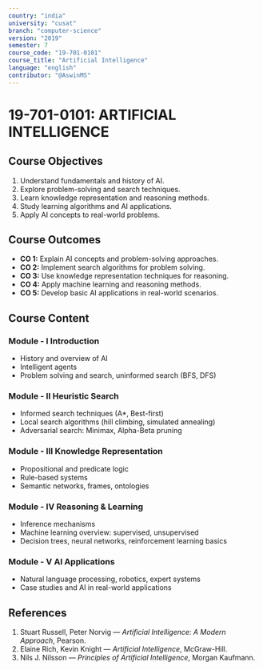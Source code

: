 ```yaml
---
country: "india"
university: "cusat"
branch: "computer-science"
version: "2019"
semester: 7
course_code: "19-701-0101"
course_title: "Artificial Intelligence"
language: "english"
contributor: "@AswinMS"
---
```


# 19-701-0101: ARTIFICIAL INTELLIGENCE

## Course Objectives
1. Understand fundamentals and history of AI.
2. Explore problem-solving and search techniques.
3. Learn knowledge representation and reasoning methods.
4. Study learning algorithms and AI applications.
5. Apply AI concepts to real-world problems.

## Course Outcomes
* **CO 1:** Explain AI concepts and problem-solving approaches.
* **CO 2:** Implement search algorithms for problem solving.
* **CO 3:** Use knowledge representation techniques for reasoning.
* **CO 4:** Apply machine learning and reasoning methods.
* **CO 5:** Develop basic AI applications in real-world scenarios.

## Course Content

### Module - I Introduction
* History and overview of AI
* Intelligent agents
* Problem solving and search, uninformed search (BFS, DFS)

### Module - II Heuristic Search
* Informed search techniques (A*, Best-first)
* Local search algorithms (hill climbing, simulated annealing)
* Adversarial search: Minimax, Alpha-Beta pruning

### Module - III Knowledge Representation
* Propositional and predicate logic
* Rule-based systems
* Semantic networks, frames, ontologies

### Module - IV Reasoning & Learning
* Inference mechanisms
* Machine learning overview: supervised, unsupervised
* Decision trees, neural networks, reinforcement learning basics

### Module - V AI Applications
* Natural language processing, robotics, expert systems
* Case studies and AI in real-world applications

## References
1. Stuart Russell, Peter Norvig — *Artificial Intelligence: A Modern Approach*, Pearson.
2. Elaine Rich, Kevin Knight — *Artificial Intelligence*, McGraw-Hill.
3. Nils J. Nilsson — *Principles of Artificial Intelligence*, Morgan Kaufmann.
